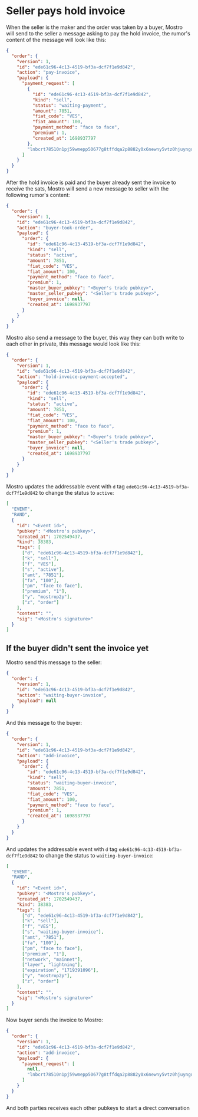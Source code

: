 # Seller pays hold invoice

When the seller is the maker and the order was taken by a buyer, Mostro will send to the seller a message asking to pay the hold invoice, the rumor's content of the message will look like this:

```json
{
  "order": {
    "version": 1,
    "id": "ede61c96-4c13-4519-bf3a-dcf7f1e9d842",
    "action": "pay-invoice",
    "payload": {
      "payment_request": [
        {
          "id": "ede61c96-4c13-4519-bf3a-dcf7f1e9d842",
          "kind": "sell",
          "status": "waiting-payment",
          "amount": 7851,
          "fiat_code": "VES",
          "fiat_amount": 100,
          "payment_method": "face to face",
          "premium": 1,
          "created_at": 1698937797
        },
        "lnbcrt78510n1pj59wmepp50677g8tffdqa2p8882y0x6newny5vtz0hjuyngdwv226nanv4uzsdqqcqzzsxqyz5vqsp5skn973360gp4yhlpmefwvul5hs58lkkl3u3ujvt57elmp4zugp4q9qyyssqw4nzlr72w28k4waycf27qvgzc9sp79sqlw83j56txltz4va44j7jda23ydcujj9y5k6k0rn5ms84w8wmcmcyk5g3mhpqepf7envhdccp72nz6e"
      ]
    }
  }
}
```

After the hold invoice is paid and the buyer already sent the invoice to receive the sats, Mostro will send a new message to seller with the following rumor's content:

```json
{
  "order": {
    "version": 1,
    "id": "ede61c96-4c13-4519-bf3a-dcf7f1e9d842",
    "action": "buyer-took-order",
    "payload": {
      "order": {
        "id": "ede61c96-4c13-4519-bf3a-dcf7f1e9d842",
        "kind": "sell",
        "status": "active",
        "amount": 7851,
        "fiat_code": "VES",
        "fiat_amount": 100,
        "payment_method": "face to face",
        "premium": 1,
        "master_buyer_pubkey": "<Buyer's trade pubkey>",
        "master_seller_pubkey": "<Seller's trade pubkey>",
        "buyer_invoice": null,
        "created_at": 1698937797
      }
    }
  }
}
```

Mostro also send a message to the buyer, this way they can both write to each other in private, this message would look like this:

```json
{
  "order": {
    "version": 1,
    "id": "ede61c96-4c13-4519-bf3a-dcf7f1e9d842",
    "action": "hold-invoice-payment-accepted",
    "payload": {
      "order": {
        "id": "ede61c96-4c13-4519-bf3a-dcf7f1e9d842",
        "kind": "sell",
        "status": "active",
        "amount": 7851,
        "fiat_code": "VES",
        "fiat_amount": 100,
        "payment_method": "face to face",
        "premium": 1,
        "master_buyer_pubkey": "<Buyer's trade pubkey>",
        "master_seller_pubkey": "<Seller's trade pubkey>",
        "buyer_invoice": null,
        "created_at": 1698937797
      }
    }
  }
}
```

Mostro updates the addressable event with `d` tag `ede61c96-4c13-4519-bf3a-dcf7f1e9d842` to change the status to `active`:

```json
[
  "EVENT",
  "RAND",
  {
    "id": "<Event id>",
    "pubkey": "<Mostro's pubkey>",
    "created_at": 1702549437,
    "kind": 38383,
    "tags": [
      ["d", "ede61c96-4c13-4519-bf3a-dcf7f1e9d842"],
      ["k", "sell"],
      ["f", "VES"],
      ["s", "active"],
      ["amt", "7851"],
      ["fa", "100"],
      ["pm", "face to face"],
      ["premium", "1"],
      ["y", "mostrop2p"],
      ["z", "order"]
    ],
    "content": "",
    "sig": "<Mostro's signature>"
  }
]
```

## If the buyer didn't sent the invoice yet

Mostro send this message to the seller:

```json
{
  "order": {
    "version": 1,
    "id": "ede61c96-4c13-4519-bf3a-dcf7f1e9d842",
    "action": "waiting-buyer-invoice",
    "payload": null
  }
}
```

And this message to the buyer:

```json
{
  "order": {
    "version": 1,
    "id": "ede61c96-4c13-4519-bf3a-dcf7f1e9d842",
    "action": "add-invoice",
    "payload": {
      "order": {
        "id": "ede61c96-4c13-4519-bf3a-dcf7f1e9d842",
        "kind": "sell",
        "status": "waiting-buyer-invoice",
        "amount": 7851,
        "fiat_code": "VES",
        "fiat_amount": 100,
        "payment_method": "face to face",
        "premium": 1,
        "created_at": 1698937797
      }
    }
  }
}
```

And updates the addressable event with `d` tag `ede61c96-4c13-4519-bf3a-dcf7f1e9d842` to change the status to `waiting-buyer-invoice`:

```json
[
  "EVENT",
  "RAND",
  {
    "id": "<Event id>",
    "pubkey": "<Mostro's pubkey>",
    "created_at": 1702549437,
    "kind": 38383,
    "tags": [
      ["d", "ede61c96-4c13-4519-bf3a-dcf7f1e9d842"],
      ["k", "sell"],
      ["f", "VES"],
      ["s", "waiting-buyer-invoice"],
      ["amt", "7851"],
      ["fa", "100"],
      ["pm", "face to face"],
      ["premium", "1"],
      ["network", "mainnet"],
      ["layer", "lightning"],
      ["expiration", "1719391096"],
      ["y", "mostrop2p"],
      ["z", "order"]
    ],
    "content": "",
    "sig": "<Mostro's signature>"
  }
]
```

Now buyer sends the invoice to Mostro:

```json
{
  "order": {
    "version": 1,
    "id": "ede61c96-4c13-4519-bf3a-dcf7f1e9d842",
    "action": "add-invoice",
    "payload": {
      "payment_request": [
        null,
        "lnbcrt78510n1pj59wmepp50677g8tffdqa2p8882y0x6newny5vtz0hjuyngdwv226nanv4uzsdqqcqzzsxqyz5vqsp5skn973360gp4yhlpmefwvul5hs58lkkl3u3ujvt57elmp4zugp4q9qyyssqw4nzlr72w28k4waycf27qvgzc9sp79sqlw83j56txltz4va44j7jda23ydcujj9y5k6k0rn5ms84w8wmcmcyk5g3mhpqepf7envhdccp72nz6e"
      ]
    }
  }
}
```

And both parties receives each other pubkeys to start a direct conversation
